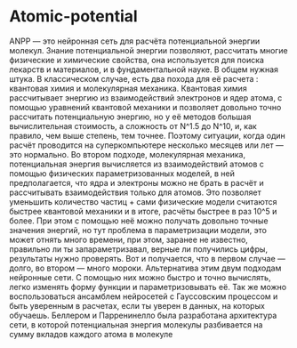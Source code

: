 # Atomic-potential
ANPP — это нейронная сеть для расчёта потенциальной энергии молекул.
Знание потенциальной энергии позволяют, рассчитать многие физические и химические свойства, она используется для поиска лекарств и материалов, и в фундаментальной науке. В общем нужная штука.
В классическом случае, есть два похода для её расчета : квантовая химия и молекулярная механика.
Квантовая химия рассчитывает энергию из взаимодействий электронов и ядер атома, с помощью уравнений квантовой механики и позволяет довольно точно рассчитать потенциальную энергию, но у её методов большая вычислительная стоимость, а сложность от N^1.5 до N^10, и, как правило, чем выше степень, тем точнее. Поэтому ситуации, когда один расчёт проводится на суперкомпьютере несколько месяцев или лет — это нормально.
Во втором подходе, молекулярная механика, потенциальная энергия вычисляется из взаимодействий атомов с помощью физических параметризованных моделей, в ней предполагается, что ядра и электроны можно не брать в расчёт и рассчитывать взаимодействия только для атомов. Это позволяет уменьшить количество частиц + сами физические модели считаются быстрее квантовой механики и в итоге, расчёты быстрее в раз 10^5 и более. При этом с помощью неё можно получать довольно точные значения энергий, но тут проблема в параметризации модели, это может отнять много времени, при этом, заранее не известно, правильно ли ты запараметризавал, верные ли получились цифры, результаты нужно проверять.
Вот и получается, что в первом случае — долго, во втором — много мороки.
Альтернатива этим двум подходам нейронные сети. С помощью них можно быстро и точно вычислять, легко изменять форму функции и параметризовывать её. Так же можно воспользоваться ансамблем нейросетей с Гауссовским процессом и быть уверенным в расчетах, если ты уверен в данных, на которых обучаешь.
Беллером и Парренинелло была разработана архитектура сети, в которой потенциальная энергия молекулы разбивается на сумму вкладов каждого атома в молекуле
